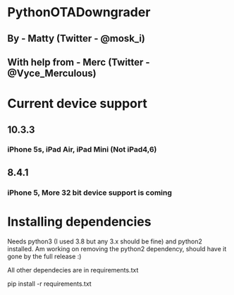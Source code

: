 # PythonOTADowngrader

## By - Matty (Twitter - @mosk_i)
## With help from - Merc (Twitter - @Vyce_Merculous)

# Current device support

## 10.3.3
### iPhone 5s, iPad Air, iPad Mini (Not iPad4,6)

## 8.4.1
### iPhone 5, More 32 bit device support is coming

# Installing dependencies

Needs python3 (I used 3.8 but any 3.x should be fine) and python2 installed. Am working on removing the python2 dependency, should have it gone by the full release :)

All other dependecies are in requirements.txt

pip install -r requirements.txt


# Instructions

1. 'cd' into the 'PythonOTADowngrader' folder
2. run './main.py' or, if the first command doesn't work, 'python3 main.py'
3. Follow what the tool tells you to do
4. Profit?

# Known Issues

Sometimes the program will crash and complain about "USB permissions" if it is run multiple times back to back in quick succession. No clue why it does this, but just waiting 5 seconds or so will fix this issue

No output in terminal when the device is restoring. This isn't really an issue, more of a choice I made. I am working on adding a "verbose" option which will show the output of everything that I've hidden for those that want it.

It only works on MacOS machines (hackintosh or legit). This is something that *can* be fixed at least Linux support could be added, just would need someone to compile the edited futurerestore for OTA downgrades on Linux so I can create a patchfile for the currently released Linux binary. Everything else this tool does *should* work fine on Linux already. Windows sucks.


# Other Things

This tool is my first venture into Python, so there are probably a plethora of things that I could have done better. If you find something then just open a pull request and explain why the changes you have made are better :) I'm quite fine with admitting that I am not an expert in Python and I would love some help/critisism on this tool. Also this tool will never support any devices other then A5, A6 and A7 ones (unless later on other checkm8 vulnerable devices end up with a permenatly signed OTA version) so don't even ask.
